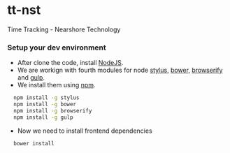 tt-nst
====

Time Tracking - Nearshore Technology

### Setup your dev environment

* After clone the code, install [NodeJS].
* We are workign with fourth modules for node [stylus], [bower], [browserify] and [gulp].
* We install them using [npm].

```sh
  npm install -g stylus
  npm install -g bower
  npm install -g browserify
  npm install -g gulp
```

* Now we need to install frontend dependencies

```sh
  bower install
```

[NodeJS]:http://nodejs.org/
[npm]:https://www.npmjs.org/
[stylus]:http://learnboost.github.io/stylus/docs/executable.html
[bower]:http://bower.io/
[browserify]:http://browserify.org/
[gulp]:http://gulpjs.com/
